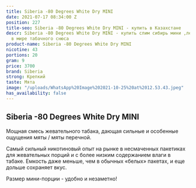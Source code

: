 ```yaml
---
title: Siberia -80 Degrees White Dry MINI
date: 2021-07-17 08:34:00 Z
position: 227
title-seo: Siberia -80 Degrees White Dry MINI - купить в Казахстане
descr: Siberia -80 Degrees White Dry MINI - купить слим сибирь мини ,легендарная новинка
  в мире табачного снюса
product-name: Siberia -80 Degrees White Dry MINI
nicotine: 43
portions: 20
gram: 9
price: 3700
brand: Siberia
strong: Крепкий
taste: Мята
image: "/uploads/WhatsApp%20Image%202021-10-25%20at%2012.53.43.jpeg"
has_availability: false
---
```


## **Siberia -80 Degrees White Dry MINI**
Мощная смесь жевательного табака, дающая сильные и особенные ощущения мяты / мяты перечной.
 
Самый сильный никотиновый опыт на рынке в несмаченных пакетиках для жевательных порций и с более низким содержанием влаги в табаке. Емкость даже меньше, чем в обычных «белых» пакетах, и еще дольше сохраняет вкус.
 
Размер мини-порции - удобно и незаметно!